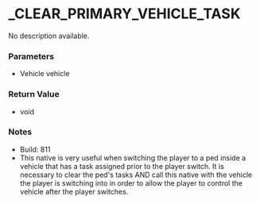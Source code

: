 # _CLEAR_PRIMARY_VEHICLE_TASK

No description available.

### Parameters
* Vehicle vehicle

### Return Value
* void

### Notes
* Build: 811
* This native is very useful when switching the player to a ped inside a vehicle that has a task assigned prior to the player switch.
It is necessary to clear the ped's tasks AND call this native with the vehicle the player is switching into in order to allow the player to control the vehicle after the player switches.

